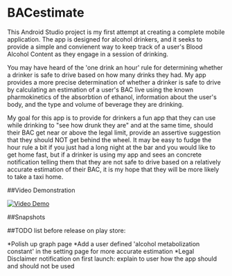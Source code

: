 # BACestimate
This Android Studio project is my first attempt at creating a complete mobile application.
The app is designed for alcohol drinkers, and it seeks to provide a simple and convienent way to keep track of a
user's Blood Alcohol Content as they engage in a session of drinking. 

You may have heard of the 'one drink an hour' rule for determining whether a drinker is safe to drive based on how many drinks they had.
My app provides a more precise determination of whether a drinker is safe to drive by calculating an estimation
of a user's BAC live using the known pharmokinetics of the absorbtion of ethanol, information about the user's body, and
the type and volume of beverage they are drinking.

My goal for this app is to provide for drinkers a fun app that they can use while drinking to "see how drunk they are" and at the
same time, should their BAC get near or above the legal limit, provide an assertive suggestion that 
they should NOT get behind the wheel. 
It may be easy to fudge the hour rule a bit if you just had a long night at the bar and you would like to get home fast,
but if a drinker is using my app and sees an concrete notification telling them that they are not safe to drive based on
a relatively accurate estimation of their BAC, it is my hope that they will be more likely to take a taxi home.

##Video Demonstration

[![Video Demo](http://i.imgur.com/CrcsNsg.png)](https://www.youtube.com/watch?v=cKxt05lS9II)

##Snapshots

##TODO list before release on play store:

*Polish up graph page
*Add a user defined 'alcohol metabolization constant' in the setting page for more accurate estimation
*Legal Disclaimer notification on first launch: explain to user how the app should and should not be used 

